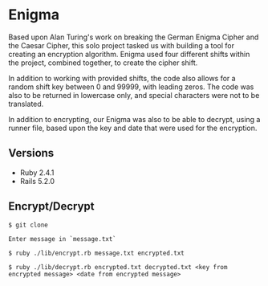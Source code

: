 # Enigma

Based upon Alan Turing's work on breaking the German Enigma Cipher and the Caesar Cipher, this solo project tasked us with building a tool for creating an encryption algorithm. Enigma used four different shifts within the project, combined together, to create the cipher shift. 

In addition to working with provided shifts, the code also allows for a random shift key between 0 and 99999, with leading zeros. The code was also to be returned in lowercase only, and special characters were not to be translated. 

In addition to encrypting, our Enigma was also to be able to decrypt, using a runner file, based upon the key and date that were used for the encryption. 


## Versions
* Ruby 2.4.1
* Rails 5.2.0

## Encrypt/Decrypt 

```
$ git clone
```

```
Enter message in `message.txt`
```

```
$ ruby ./lib/encrypt.rb message.txt encrypted.txt
```

```
$ ruby ./lib/decrypt.rb encrypted.txt decrypted.txt <key from encrypted message> <date from encrypted message>
```

